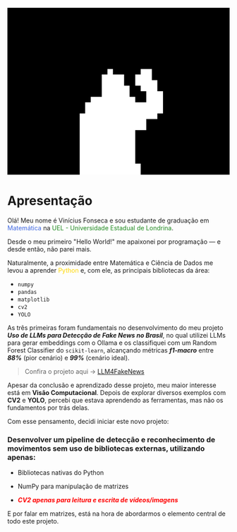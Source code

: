 ![wave](media/wave.gif)

# Apresentação
Olá! Meu nome é Vinícius Fonseca e sou estudante de graduação em <span style ="color:#4169E1">Matemática</span> na <span style="color:#228B22">UEL - Universidade Estadual de Londrina</span>.  

Desde o meu primeiro "Hello World!" me apaixonei por programação — e desde então, não parei mais.  

Naturalmente, a proximidade entre Matemática e Ciência de Dados me levou a aprender <span style = "color:#FFD700">Python</span> e, com ele, as principais bibliotecas da área:
  - `numpy`
  - `pandas`
  - `matplotlib`
  - `cv2`
  - `YOLO`

As três primeiras foram fundamentais no desenvolvimento do meu projeto __*Uso de LLMs para Detecção de Fake News no Brasil*__, no qual utilizei LLMs para gerar embeddings com o Ollama e os classifiquei com um Random Forest Classifier do `scikit-learn`, alcançando métricas __*f1-macro*__ entre __*88%*__ (pior cenário) e __*99%*__ (cenário ideal).

>Confira o projeto aqui → [LLM4FakeNews](https://github.com/Viniks07/LLM4FakeNews) 
  
Apesar da conclusão e aprendizado desse projeto, meu maior interesse está em __Visão Computacional__. Depois de explorar diversos exemplos com __CV2__ e __YOLO__, percebi que estava aprendendo as ferramentas, mas não os fundamentos por trás delas.

Com esse pensamento, decidi iniciar este novo projeto:
  
### Desenvolver um pipeline de detecção e reconhecimento de movimentos sem uso de bibliotecas externas, utilizando apenas:
- Bibliotecas nativas do Python

- NumPy para manipulação de matrizes

- <span style="color:red;"><strong><em>CV2 apenas para leitura e escrita de vídeos/imagens</em></strong></span>

E por falar em matrizes, está na hora de abordarmos o elemento central de todo este projeto.